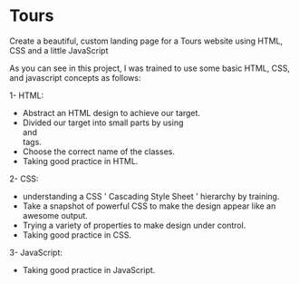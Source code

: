 # Tours
Create a beautiful, custom landing page for a Tours website using HTML, CSS and a little JavaScript


As you can see in this project, I was trained to use some basic HTML, CSS, and javascript concepts as follows:

1- HTML:
- Abstract an HTML design to achieve our target.
- Divided our target into small parts by using <section> and <div> tags.
- Choose the correct name of the classes.
- Taking good practice in HTML.


2- CSS:
- understanding a CSS ' Cascading Style Sheet ' hierarchy by training.
- Take a snapshot of powerful  CSS to make the design appear like an awesome output.
- Trying a variety of properties to make design under control.
- Taking good practice in CSS.

3- JavaScript:
- Taking good practice in JavaScript.


